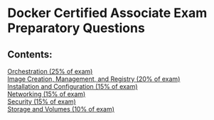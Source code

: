 # Docker Certified Associate Exam Preparatory Questions

## Contents:

[Orchestration (25% of exam)](https://github.com/ajeetraina/dca/tree/master/orchestration)<br>
[Image Creation, Management, and Registry (20% of exam)](https://github.com/ajeetraina/dca/tree/master/dockerimage)<br>
[Installation and Configuration (15% of exam)](https://github.com/ajeetraina/dca/tree/master/dockerinstallation)<br>
[Networking (15% of exam)](https://github.com/ajeetraina/dca/tree/master/dockernetworking)<br>
[Security (15% of exam)](https://github.com/ajeetraina/dca/tree/master/dockersecurity)<br>
[Storage and Volumes (10% of exam)](https://github.com/ajeetraina/dca/tree/master/dockerstorage)<br>








